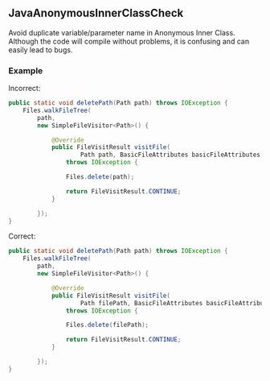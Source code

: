 ## JavaAnonymousInnerClassCheck

Avoid duplicate variable/parameter name in Anonymous Inner Class. Although the
code will compile without problems, it is confusing and can easily lead to bugs.

### Example

Incorrect:

```java
public static void deletePath(Path path) throws IOException {
    Files.walkFileTree(
        path,
        new SimpleFileVisitor<Path>() {

            @Override
            public FileVisitResult visitFile(
                    Path path, BasicFileAttributes basicFileAttributes)
                throws IOException {

                Files.delete(path);

                return FileVisitResult.CONTINUE;
            }

        });
}
```

Correct:

```java
public static void deletePath(Path path) throws IOException {
    Files.walkFileTree(
        path,
        new SimpleFileVisitor<Path>() {

            @Override
            public FileVisitResult visitFile(
                    Path filePath, BasicFileAttributes basicFileAttributes)
                throws IOException {

                Files.delete(filePath);

                return FileVisitResult.CONTINUE;
            }

        });
}
```